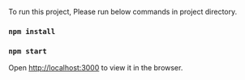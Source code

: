 To run this project, Please run below commands in project directory.

### `npm install`

### `npm start`


Open [http://localhost:3000](http://localhost:3000) to view it in the browser.

